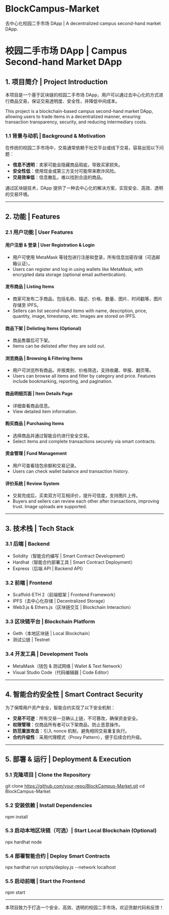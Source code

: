 # BlockCampus-Market
去中心化校园二手市场 DApp | A decentralized campus second-hand market DApp.
# 校园二手市场 DApp | Campus Second-hand Market DApp

## 1. 项目简介 | Project Introduction
本项目是一个基于区块链的校园二手市场 DApp，用户可以通过去中心化的方式进行商品交易，保证交易透明度、安全性，并降低中间成本。

This project is a blockchain-based campus second-hand market DApp, allowing users to trade items in a decentralized manner, ensuring transaction transparency, security, and reducing intermediary costs.

### 1.1 背景与动机 | Background & Motivation
在传统的校园二手市场中，交易通常依赖于社交平台或线下交易，容易出现以下问题：
- **信息不透明**：卖家可能会隐藏商品瑕疵，导致买家损失。
- **安全性低**：使用现金或第三方支付可能带来欺诈风险。
- **交易效率低**：信息散乱，难以找到合适的商品。

通过区块链技术，DApp 提供了一种去中心化的解决方案，实现安全、高效、透明的交易环境。

---

## 2. 功能 | Features

### 2.1 用户功能 | User Features
#### 用户注册 & 登录 | User Registration & Login
- 用户可使用 MetaMask 等钱包进行注册和登录，所有信息加密存储（可选邮箱认证）。
- Users can register and log in using wallets like MetaMask, with encrypted data storage (optional email authentication).

#### 发布商品 | Listing Items
- 商家可发布二手商品，包括名称、描述、价格、数量、图片、时间戳等，图片存储至 IPFS。
- Sellers can list second-hand items with name, description, price, quantity, image, timestamp, etc. Images are stored on IPFS.

#### 商品下架 | Delisting Items (Optional)
- 商品售罄后可下架。
- Items can be delisted after they are sold out.

#### 浏览商品 | Browsing & Filtering Items
- 用户可浏览所有商品，并按类别、价格筛选，支持收藏、举报、翻页等。
- Users can browse all items and filter by category and price. Features include bookmarking, reporting, and pagination.

#### 商品明细页面 | Item Details Page
- 详细查看商品信息。
- View detailed item information.

#### 购买商品 | Purchasing Items
- 选择商品并通过智能合约进行安全交易。
- Select items and complete transactions securely via smart contracts.

#### 资金管理 | Fund Management
- 用户可查看钱包余额和交易记录。
- Users can check wallet balance and transaction history.

#### 评价系统 | Review System
- 交易完成后，买卖双方可互相评价，提升可信度，支持图片上传。
- Buyers and sellers can review each other after transactions, improving trust. Image uploads are supported.

---

## 3. 技术栈 | Tech Stack

### 3.1 后端 | Backend
- Solidity（智能合约编写 | Smart Contract Development）
- Hardhat（智能合约部署工具 | Smart Contract Deployment）
- Express（后端 API | Backend API）

### 3.2 前端 | Frontend
- Scaffold-ETH 2（前端框架 | Frontend Framework）
- IPFS（去中心化存储 | Decentralized Storage）
- Web3.js & Ethers.js（区块链交互 | Blockchain Interaction）

### 3.3 区块链平台 | Blockchain Platform
- Geth（本地区块链 | Local Blockchain）
- 测试公链 | Testnet

### 3.4 开发工具 | Development Tools
- MetaMask（钱包 & 测试网络 | Wallet & Test Network）
- Visual Studio Code（代码编辑器 | Code Editor）

---

## 4. 智能合约安全性 | Smart Contract Security
为了保障用户资产安全，智能合约实现了以下安全机制：
- **交易不可逆**：所有交易一旦确认上链，不可篡改，确保资金安全。
- **权限管理**：仅商品所有者可以下架商品，防止恶意操作。
- **防范重放攻击**：引入 nonce 机制，避免相同交易重复执行。
- **合约升级性**：采用代理模式（Proxy Pattern），便于后续合约升级。

---

## 5. 部署 & 运行 | Deployment & Execution

### 5.1 克隆项目 | Clone the Repository

git clone https://github.com/your-repo/BlockCampus-Market.git
cd BlockCampus-Market


### 5.2 安装依赖 | Install Dependencies

npm install


### 5.3 启动本地区块链（可选）| Start Local Blockchain (Optional)

npx hardhat node


### 5.4 部署智能合约 | Deploy Smart Contracts

npx hardhat run scripts/deploy.js --network localhost


### 5.5 启动前端 | Start the Frontend

npm start

---

本项目致力于打造一个安全、高效、透明的校园二手市场，欢迎贡献代码和反馈！

